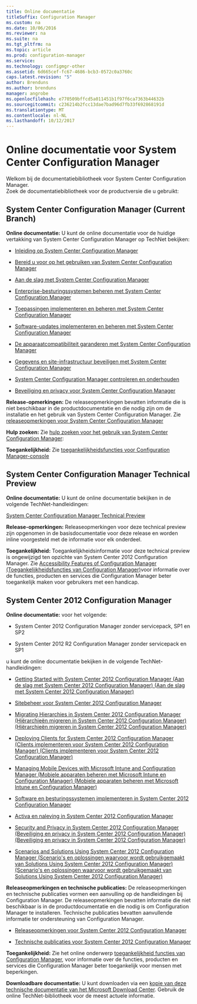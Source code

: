 ```yaml
---
title: Online documentatie
titleSuffix: Configuration Manager
ms.custom: na
ms.date: 10/06/2016
ms.reviewer: na
ms.suite: na
ms.tgt_pltfrm: na
ms.topic: article
ms.prod: configuration-manager
ms.service: 
ms.technology: configmgr-other
ms.assetid: 6d665cef-fc67-4686-bcb3-0572c0a3760c
caps.latest.revision: "5"
author: Brenduns
ms.author: brenduns
manager: angrobe
ms.openlocfilehash: e770509bffcd5a011451b1f97f6ca7363b44632b
ms.sourcegitcommit: c236214b2fcc13dae7bad96d7fb33f692868191d
ms.translationtype: MT
ms.contentlocale: nl-NL
ms.lasthandoff: 10/12/2017
---
```

# <a name="online-documentation-for-system-center-configuration-manager"></a>Online documentatie voor System Center Configuration Manager


Welkom bij de documentatiebibliotheek voor System Center Configuration Manager.  
Zoek de documentatiebibliotheek voor de productversie die u gebruikt:  

## <a name="system-center-configuration-manager-current-branch"></a>System Center Configuration Manager (Current Branch)  
**Online documentatie:** U kunt de online documentatie voor de huidige vertakking van System Center Configuration Manager op TechNet bekijken:  

-   [Inleiding op System Center Configuration Manager](https://technet.microsoft.com/library/mt622715.aspx)  

-   [Bereid u voor op het gebruiken van System Center Configuration Manager](https://technet.microsoft.com/library/mt608540.aspx)  

-   [Aan de slag met System Center Configuration Manager](https://technet.microsoft.com/library/mt608544.aspx)  

-   [Enterprise-besturingssystemen beheren met System Center Configuration Manager](https://technet.microsoft.com/library/mt627933.aspx)  

-   [Toepassingen implementeren en beheren met System Center Configuration Manager](https://technet.microsoft.com/library/mt627959.aspx)  

-   [Software-updates implementeren en beheren met System Center Configuration Manager](https://technet.microsoft.com/library/mt634340.aspx)  

-   [De apparaatcompatibiliteit garanderen met System Center Configuration Manager](https://technet.microsoft.com/library/mt595717.aspx)  

-   [Gegevens en site-infrastructuur beveiligen met System Center Configuration Manager](https://technet.microsoft.com/library/mt613161.aspx)  

-   [System Center Configuration Manager controleren en onderhouden](https://technet.microsoft.com/library/mt612855.aspx)  

-   [Beveiliging en privacy voor System Center Configuration Manager](https://technet.microsoft.com/library/mt622694.aspx)  

**Release-opmerkingen:** De releaseopmerkingen bevatten informatie die is niet beschikbaar in de productdocumentatie en die nodig zijn om de installatie en het gebruik van System Center Configuration Manager. Zie [releaseopmerkingen voor System Center Configuration Manager](https://technet.microsoft.com/library/mt592024.aspx)  

**Hulp zoeken:** Zie [hulp zoeken voor het gebruik van System Center Configuration Manager](https://technet.microsoft.com/library/mt628521.aspx):  

**Toegankelijkheid:** Zie [toegankelijkheidsfuncties voor Configuration Manager-console](https://technet.microsoft.com/library/mt628521.aspx)  


## <a name="system-center-configuration-manager-technical-preview"></a>System Center Configuration Manager Technical Preview  
**Online documentatie:** U kunt de online documentatie bekijken in de volgende TechNet-handleidingen:  

 [System Center Configuration Manager Technical Preview](https://go.microsoft.com/fwlink/p/?LinkId=534001)  

**Release-opmerkingen:** Releaseopmerkingen voor deze technical preview zijn opgenomen in de basisdocumentatie voor deze release en worden inline voorgesteld met de informatie voor elk onderdeel.  

**Toegankelijkheid:** Toegankelijkheidsinformatie voor deze technical preview is ongewijzigd ten opzichte van System Center 2012 Configuration Manager. Zie [Accessibility Features of Configuration Manager (Toegankelijkheidsfuncties van Configuration Manager)](http://go.microsoft.com/fwlink/p/?LinkId=258586)voor informatie over de functies, producten en services die Configuration Manager beter toegankelijk maken voor gebruikers met een handicap.  

## <a name="system-center-2012-configuration-manager"></a>System Center 2012 Configuration Manager  
**Online documentatie:** voor het volgende:  

-   System Center 2012 Configuration Manager zonder servicepack, SP1 en SP2  

-   System Center 2012 R2 Configuration Manager zonder servicepack en SP1  

u kunt de online documentatie bekijken in de volgende TechNet-handleidingen:  

-   [Getting Started with System Center 2012 Configuration Manager (Aan de slag met System Center 2012 Configuration Manager) (Aan de slag met System Center 2012 Configuration Manager)](https://go.microsoft.com/fwlink/p/?LinkId=210632)  

-   [Sitebeheer voor System Center 2012 Configuration Manager](https://go.microsoft.com/fwlink/p/?LinkId=210636)  

-   [Migrating Hierarchies in System Center 2012 Configuration Manager (Hiërarchieën migreren in System Center 2012 Configuration Manager) (Hiërarchieën migreren in System Center 2012 Configuration Manager)](https://go.microsoft.com/fwlink/p/?LinkId=210645)  

-   [Deploying Clients for System Center 2012 Configuration Manager (Clients implementeren voor System Center 2012 Configuration Manager) (Clients implementeren voor System Center 2012 Configuration Manager)](https://go.microsoft.com/fwlink/p/?LinkId=210638)  

-   [Managing Mobile Devices with Microsoft Intune and Configuration Manager (Mobiele apparaten beheren met Microsoft Intune en Configuration Manager) (Mobiele apparaten beheren met Microsoft Intune en Configuration Manager)](https://go.microsoft.com/fwlink/?LinkId=529959)  

-   [Software en besturingssystemen implementeren in System Center 2012 Configuration Manager](https://go.microsoft.com/fwlink/p/?LinkId=210635)  

-   [Activa en naleving in System Center 2012 Configuration Manager](https://go.microsoft.com/fwlink/p/?LinkId=210639)  

-   [Security and Privacy in System Center 2012 Configuration Manager (Beveiliging en privacy in System Center 2012 Configuration Manager) (Beveiliging en privacy in System Center 2012 Configuration Manager)](https://go.microsoft.com/fwlink/p/?LinkId=210640)  

-   [Scenarios and Solutions Using System Center 2012 Configuration Manager (Scenario's en oplossingen waarvoor wordt gebruikgemaakt van Solutions Using System Center 2012 Configuration Manager) (Scenario's en oplossingen waarvoor wordt gebruikgemaakt van Solutions Using System Center 2012 Configuration Manager)](https://go.microsoft.com/fwlink/p/?LinkId=290889)  

 **Releaseopmerkingen en technische publicaties:** De releaseopmerkingen en technische publicaties vormen een aanvulling op de handleidingen bij Configuration Manager. De releaseopmerkingen bevatten informatie die niet beschikbaar is in de productdocumentatie en die nodig is om Configuration Manager te installeren. Technische publicaties bevatten aanvullende informatie ter ondersteuning van Configuration Manager.  

-   [Releaseopmerkingen voor System Center 2012 Configuration Manager](http://go.microsoft.com/fwlink/?LinkId=529437)  

-   [Technische publicaties voor System Center 2012 Configuration Manager](http://go.microsoft.com/fwlink/p/?LinkId=261032)  

**Toegankelijkheid:** Zie het online onderwerp [toegankelijkheid functies van Configuration Manager](http://go.microsoft.com/fwlink/p/?LinkId=258586), voor informatie over de functies, producten en services die Configuration Manager beter toegankelijk voor mensen met beperkingen.  

**Downloadbare documentatie:** U kunt downloaden via een [kopie van deze technische documentatie van het Microsoft Download Center](http://go.microsoft.com/fwlink/?LinkId=253643). Gebruik de online TechNet-bibliotheek voor de meest actuele informatie.
